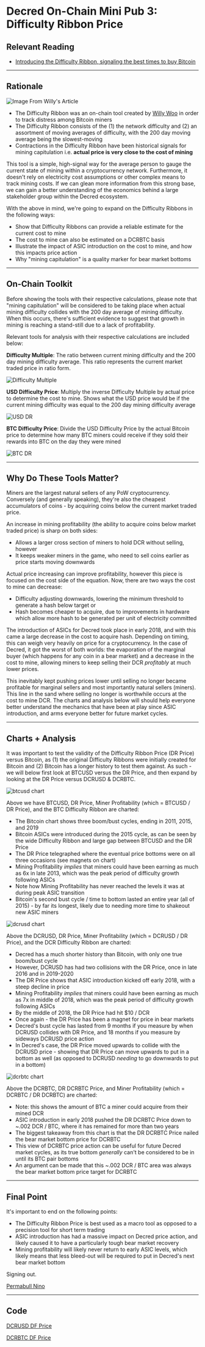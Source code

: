 # Decred On-Chain Mini Pub 3: Difficulty Ribbon Price

## Relevant Reading

- [Introducing the Difficulty Ribbon, signaling the best times to buy Bitcoin](https://woobull.com/introducing-the-difficulty-ribbon-the-best-times-to-buy-bitcoin/)

---
## Rationale

![Image From Willy's Article](https://github.com/permabullnino/nino_on_chain/blob/master/RESEARCH/DCR%20On-Chain%20Mini%20Pub%20Images/3%20-%20Difficulty%20Ribbon%20Price/Willy%20Article%20Image.PNG)

- The Difficulty Ribbon was an on-chain tool created by [Willy Woo](https://twitter.com/woonomic) in order to track distress among Bitcoin miners
- The Difficulty Ribbon consists of the (1) the network difficulty and (2) an assortment of moving averages of difficulty, with the 200 day moving average being the slowest-moving
- Contractions in the Difficulty Ribbon have been historical signals for mining capitulation i.e. **actual price is very close to the cost of mining**

This tool is a simple, high-signal way for the average person to gauge the current state of mining within a cryptocurrency network. Furthermore, it doesn't rely on electricity cost assumptions or other complex means to track mining costs. If we can glean more information from this strong base, we can gain a better understanding of the economics behind a large stakeholder group within the Decred ecosystem.

With the above in mind, we're going to expand on the Difficulty Ribbons in the following ways:

- Show that Difficulty Ribbons can provide a reliable estimate for the current cost to mine 
- The cost to mine can also be estimated on a DCRBTC basis
- Illustrate the impact of ASIC introduction on the cost to mine, and how this impacts price action
- Why "mining capitulation" is a quality marker for bear market bottoms

---

## On-Chain Toolkit

Before showing the tools with their respective calculations, please note that "mining capitulation" will be considered to be taking place when actual mining difficulty collides with the 200 day average of mining difficulty. When this occurs, there's sufficient evidence to suggest that growth in mining is reaching a stand-still due to a lack of profitability.

Relevant tools for analysis with their respective calculations are included below:

**Difficulty Multiple**: The ratio between current mining difficulty and the 200 day mining difficulty average. This ratio represents the current market traded price in ratio form.

![Difficulty Multiple](https://github.com/permabullnino/nino_on_chain/blob/master/RESEARCH/DCR%20On-Chain%20Mini%20Pub%20Images/3%20-%20Difficulty%20Ribbon%20Price/Difficulty%20Multiple.PNG)

**USD Difficulty Price**: Multiply the inverse Difficulty Multiple by actual price to determine the cost to mine. Shows what the USD price would be if the current mining difficulty was equal to the 200 day mining difficulty average

![USD DR](https://github.com/permabullnino/nino_on_chain/blob/master/RESEARCH/DCR%20On-Chain%20Mini%20Pub%20Images/3%20-%20Difficulty%20Ribbon%20Price/USD%20Difficulty%20Price.PNG)

**BTC Difficulty Price**: Divide the USD Difficulty Price by the actual Bitcoin price to determine how many BTC miners could receive if they sold their rewards into BTC on the day they were mined

![BTC DR](https://github.com/permabullnino/nino_on_chain/blob/master/RESEARCH/DCR%20On-Chain%20Mini%20Pub%20Images/3%20-%20Difficulty%20Ribbon%20Price/BTC%20Difficulty%20Price.PNG)

---
## Why Do These Tools Matter?

Miners are the largest natural sellers of any PoW cryptocurrency. Conversely (and generally speaking), they're also the cheapest accumulators of coins - by acquiring coins below the current market traded price.

An increase in mining profitability (the ability to acquire coins below market traded price) is sharp on both sides: 

- Allows a larger cross section of miners to hold DCR without selling, however
- It keeps weaker miners in the game, who need to sell coins earlier as price starts moving downwards

Actual price increasing can improve profitability, however this piece is focused on the cost side of the equation. Now, there are two ways the cost to mine can decrease:

- Difficulty adjusting downwards, lowering the minimum threshold to generate a hash below target or
- Hash becomes cheaper to acquire, due to improvements in hardware which allow more hash to be generated per unit of electricity committed

The introduction of ASICs for Decred took place in early 2018, and with this came a large decrease in the cost to acquire hash. Depending on timing, this can weigh very heavily on price for a cryptocurrency. In the case of Decred, it got the worst of both worlds: the evaporation of the marginal buyer (which happens for any coin in a bear market) and a decrease in the cost to mine, allowing miners to keep selling their DCR *profitably* at much lower prices. 

This inevitably kept pushing prices lower until selling no longer became profitable for marginal sellers and most importantly natural sellers (miners). This line in the sand where selling no longer is worthwhile occurs at the cost to mine DCR. The charts and analysis below will should help everyone better understand the mechanics that have been at play since ASIC introduction, and arms everyone better for future market cycles.

---
## Charts + Analysis

It was important to test the validity of the Difficulty Ribbon Price (DR Price) versus Bitcoin, as (1) the original Difficulty Ribbons were initially created for Bitcoin and (2) Bitcoin has a longer history to test them against. As such - we will below first look at BTCUSD versus the DR Price, and then expand by looking at the DR Price versus DCRUSD & DCRBTC.

![btcusd chart](https://github.com/permabullnino/nino_on_chain/blob/master/RESEARCH/DCR%20On-Chain%20Mini%20Pub%20Images/3%20-%20Difficulty%20Ribbon%20Price/BTCUSD%20Mining.PNG)

Above we have BTCUSD, DR Price, Miner Profitability (which = BTCUSD / DR Price), and the BTC Difficulty Ribbon are charted:

- The Bitcoin chart shows three boom/bust cycles, ending in 2011, 2015, and 2019
- Bitcoin ASICs were introduced during the 2015 cycle, as can be seen by the wide Difficulty Ribbon and large gap between BTCUSD and the DR Price
- The DR Price telegraphed where the eventual price bottoms were on all three occasions (see magnets on chart)
- Mining Profitability *implies* that miners could have been earning as much as 6x in late 2013, which was the peak period of difficulty growth following ASICs
- Note how Mining Profitability has never reached the levels it was at during peak ASIC transition
- Bitcoin's second bust cycle / time to bottom lasted an entire year (all of 2015) - by far its longest, likely due to needing more time to shakeout new ASIC miners

![dcrusd chart](https://github.com/permabullnino/nino_on_chain/blob/master/RESEARCH/DCR%20On-Chain%20Mini%20Pub%20Images/3%20-%20Difficulty%20Ribbon%20Price/DCRUSD%20Mining.PNG)

Above the DCRUSD, DR Price, Miner Profitability (which = DCRUSD / DR Price), and the DCR Difficulty Ribbon are charted:

- Decred has a much shorter history than Bitcoin, with only one true boom/bust cycle
- However, DCRUSD has had two collisions with the DR Price, once in late 2016 and in 2019-2020
- The DR Price shows that ASIC introduction kicked off early 2018, with a steep decline in price
- Mining Profitability *implies* that miners could have been earning as much as 7x in middle of 2018, which was the peak period of difficulty growth following ASICs
- By the middle of 2018, the DR Price had hit $10 / DCR
- Once again - the DR Price has been a magnet for price in bear markets
- Decred's bust cycle has lasted from 9 months if you measure by when DCRUSD collides with DR Price, and 18 months if you measure by sideways DCRUSD price action
- In Decred's case, the DR Price moved upwards to collide with the DCRUSD price - showing that DR Price can move upwards to put in a bottom as well (as opposed to DCRUSD *needing* to go downwards to put in a bottom)

![dcrbtc chart](https://github.com/permabullnino/nino_on_chain/blob/master/RESEARCH/DCR%20On-Chain%20Mini%20Pub%20Images/3%20-%20Difficulty%20Ribbon%20Price/DCRBTC%20Mining.PNG)

Above the DCRBTC, DR DCRBTC Price, and Miner Profitability (which = DCRBTC / DR DCRBTC) are charted:

- Note: this shows the amount of BTC a miner could acquire from their mined DCR
- ASIC introduction in early 2018 pushed the DR DCRBTC Price down to ~.002 DCR / BTC, where it has remained for more than two years
- The biggest takeaway from this chart is that the DR DCRBTC Price nailed the bear market bottom price for DCRBTC
- This view of DCRBTC price action can be useful for future Decred market cycles, as its true bottom *generally* can't be considered to be in until its BTC pair bottoms
- An argument can be made that this ~.002 DCR / BTC area was always the bear market bottom price target for DCRBTC

---
## Final Point

It's important to end on the following points:

- The Difficulty Ribbon Price is best used as a macro tool as opposed to a precision tool for short term trading
- ASIC introduction has had a massive impact on Decred price action, and likely caused it to have a particularly tough bear market recovery
- Mining profitability will likely never return to early ASIC levels, which likely means that less bleed-out will be required to put in Decred's next bear market bottom

Signing out.

[Permabull Nino](https://twitter.com/PermabullNino)

---
## Code

[DCRUSD DF Price](https://github.com/permabullnino/nino_on_chain/blob/master/DCR/DCR_CM_2.10%20-%20DIFF%20RIBBONS.py)

[DCRBTC DF Price](https://github.com/permabullnino/nino_on_chain/blob/master/DCR/DCR_CM_2.13%20-%20MINING%20VS%20BTC.py)